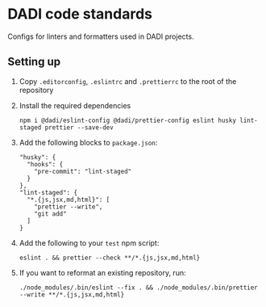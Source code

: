 # DADI code standards

Configs for linters and formatters used in DADI projects.

## Setting up

1. Copy `.editorconfig`, `.eslintrc` and `.prettierrc` to the root of the repository

1. Install the required dependencies

   ```
   npm i @dadi/eslint-config @dadi/prettier-config eslint husky lint-staged prettier --save-dev
   ```

1. Add the following blocks to `package.json`:

   ```
   "husky": {
     "hooks": {
       "pre-commit": "lint-staged"
     }
   },
   "lint-staged": {
     "*.{js,jsx,md,html}": [
       "prettier --write",
       "git add"
     ]
   }
   ```

1. Add the following to your `test` npm script:

   ```
   eslint . && prettier --check **/*.{js,jsx,md,html}
   ```

1. If you want to reformat an existing repository, run:

   ```
   ./node_modules/.bin/eslint --fix . && ./node_modules/.bin/prettier --write **/*.{js,jsx,md,html}
   ```
